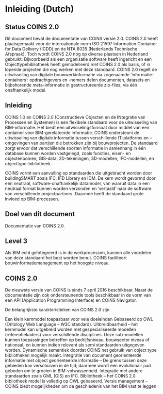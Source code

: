 # Inleiding (Dutch)


## Status <a>COINS</a> 2.0
Dit document bevat de documentatie van <a>COINS</a> versie 2.0. COINS 2.0 heeft plaatsgemaakt voor de internationale norm ISO 21597 Information Container for Data Delivery (ICDD) en de NTA 8035 (Nederlands Technische Afspraak). Toch wordt COINS 2.0 nog op diverse plaatsen in Nederland gebruikt. Bijvoorbeeld als een organisatie software heeft ingericht en een Objecttypebibliotheek heeft gemodelleerd met COINS 2.0 als basis, of in lopende projecten die nog werken met deze standaard. COINS 2.0 regelt de uitwisseling van digitale bouwwerkinformatie via zogenaamde ‘informatie-containers’: opdrachtgevers en -nemers delen documenten, datasets en bijbehorende meta-informatie in gestructureerde zip-files, via één onafhankelijk model.


## Inleiding
COINS 1.0 en COINS 2.0 (Constructieve Objecten en de INtegratie van Processen en Systemen) is een flexibele standaard voor de uitwisseling van BIM-informatie. Het biedt een uitwisselingsformaat door middel van een container voor BIM-gerelateerde informatie. COINS ondersteunt de uitwisseling van digitale informatie tussen verschillende IT-platforms en –omgevingen van partijen die betrokken zijn bij bouwprojecten. De standaard zorgt ervoor dat verschillende soorten informatie in samenhang in één database kunnen worden vastgelegd, zoals functies, eisen- en objectenbomen, GIS-data, 2D-tekeningen, 3D-modellen, IFC-modellen, en objecttype-bibliotheek.

<a>COINS</a> vormt een aanvulling op standaarden die uitgebracht worden door buildingSMART zoals IFC, IFD Library en IDM. De kern wordt gevormd door een neutraal, software-onafhankelijk datamodel, van waaruit data in een neutraal format kunnen worden verzonden en ‘vertaald’ naar de software van verschillende projectpartners. Daarmee heeft de standaard grote invloed op BIM-processen.


## Doel van dit document
Documentatie van COINS 2.0.


## Level 3
Als BIM echt geïntegreerd is in de werkprocessen, kunnen alle voordelen van deze standaard het best worden benut. COINS faciliteert bouwinformatiemanagement op het hoogste niveau.


## COINS 2.0
De nieuwste versie van COINS is sinds 7 april 2016 beschikbaar. Naast de documentatie zijn ook ondersteunende tools beschikbaar in de vorm van een API (Application Programming Interface) en COINS Navigator.

De belangrijkste karakteristieken van COINS 2.0 zijn:

Een klein kernmodel toepasbaar voor vele doeleinden
Gebaseerd op <a>OWL<a> (Ontology Web Language – W3C standard).
Uitbreidbaarheid – het kernmodel kan uitgebreid worden met gespecialiseerde modellen (referentiekaders) voor verschillende disciplines. Deze sub-modellen kunnen toepassingen betreffen op bedrijfsniveau, bouwsector niveau of nationaal, en kunnen indien relevant als semi standaarden uitgegeven worden.
Dynamische semantiek doordat COINS het gebruik van object type bibliotheken mogelijk maakt.
Integratie van document georienteerde informatie met object georienteerde informatie – De grens tussen deze gebieden kan verschuiven in de tijd; daarmee wordt een evolutionair pad geboden om te groeien in BIM-volwassenheid.
Integratie met andere standaarden zoals GML (GIS) en IFC.
Bibliotheek – het COINS 2.0 bibliotheek model is volledig op OWL gebaseerd.
Versie management – COINS biedt mogelijkheden om de geschiedenis van het BIM vast te leggen.
